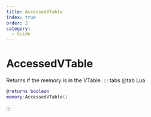 ```yaml
---
title: AccessedVTable
index: true
order: 2
category:
  - Guide
---
```


# AccessedVTable
Returns if the memory is in the VTable.
::: tabs
@tab Lua
```lua
@returns boolean
memory:AccessedVTable()
```

:::